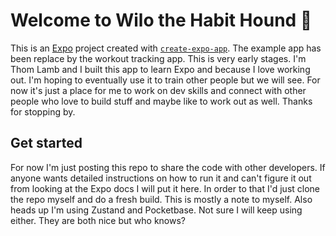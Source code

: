 # Welcome to Wilo the Habit Hound  👋

This is an [Expo](https://expo.dev) project created with [`create-expo-app`](https://www.npmjs.com/package/create-expo-app).
The example app has been replace by the workout tracking app. 
This is very early stages. 
I'm Thom Lamb and I built this app to learn Expo and because I love working out. I'm hoping to eventually use it to train other people but we will see. 
For now it's just a place for me to work on dev skills and connect with other people who love to build stuff and maybe like to work out as well. 
Thanks for stopping by. 


## Get started

For now I'm just posting this repo to share the code with other developers. If anyone wants detailed instructions on how to run it and can't figure it out from looking at the Expo docs I will put it here. 
In order to that I'd just clone the repo myself and do a fresh build. This is mostly a note to myself. 
Also heads up I'm using Zustand and Pocketbase. Not sure I will keep using either. They are both nice but who knows? 



